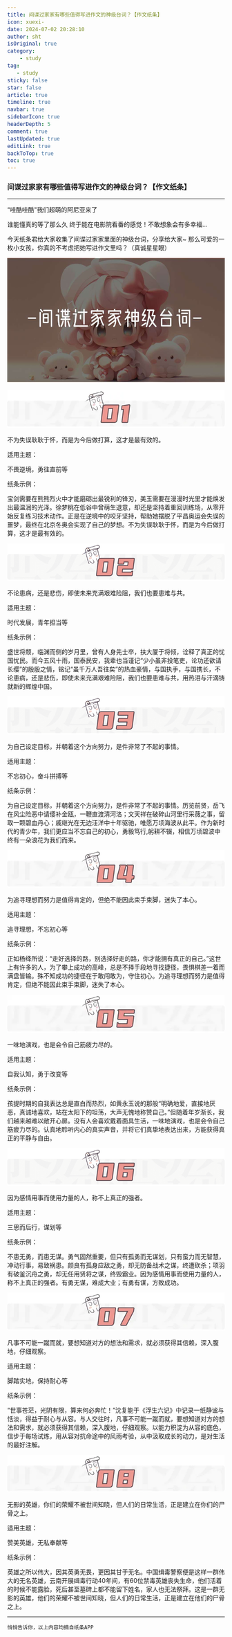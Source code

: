 ```yaml
---
title: 间谍过家家有哪些值得写进作文的神级台词？【作文纸条】
icon: xuexi-
date: 2024-07-02 20:28:10
author: sht
isOriginal: true
category: 
    - study
tag:
   - study
sticky: false
star: false
article: true
timeline: true
navbar: true
sidebarIcon: true
headerDepth: 5
comment: true
lastUpdated: true
editLink: true
backToTop: true
toc: true
---
```


### 间谍过家家有哪些值得写进作文的神级台词？【作文纸条】

---

“哇酷哇酷"我们超萌的阿尼亚来了

谁能懂真的等了那么久 终于能在电影院看番的感觉！不敢想象会有多幸福...

今天纸条君给大家收集了间谍过家家里面的神级台词，分享给大家~ 那么可爱的一枚小女孩，你真的不考虑把她写进作文里吗？（真诚星星眼）

![间谍过家家有哪些值得写进作文的神级台词？【作文纸条】](./sentence2.assets/v2-8695126d9fb28980fa75604fe0015905_1440w.jpeg)

![img](./sentence2.assets/v2-0a3fd2ffae68fefb2f4072cad91fd13d_720w.webp)

不为失误耿耿于怀，而是为今后做打算，这才是最有效的。



适用主题：

不畏逆境，勇往直前等



纸条示例：

宝剑需要在熊熊烈火中才能磨砺出最锐利的锋刃，美玉需要在漫漫时光里才能焕发出最温润的光泽。徐梦桃在低谷中曾萌生退意，却还是坚持着重回训练场，从零开始反复练习技术动作。正是在逆境中的咬牙坚持，帮助她摆脱了平昌奥运会失误的噩梦，最终在北京冬奥会实现了自己的梦想。不为失误耿耿于怀，而是为今后做打算，这才是最有效的。

![img](./sentence2.assets/v2-da5645578f2088a26d5ccb32d604ff50_720w.png)



不论患病，还是悲伤，即使未来充满艰难险阻，我们也要患难与共。



适用主题：

时代发展，青年担当等



纸条示例：

盛世将颓，临渊而侧的岁月里，曾有人身先士卒，扶大厦于将倾，诠释了真正的忧国忧民。而今五风十雨，国泰民安，我辈也当谨记“少小虽非投笔吏，论功还欲请长缨”的殷殷之情，铭记“虽千万人吾往矣”的热血豪情，与国执手，与国携长，不论患病，还是悲伤，即使未来充满艰难险阻，我们也要患难与共，用热泪与汗滴铸就新的辉煌中国。

![img](./sentence2.assets/v2-75a4672e073194bed71d48daa67aca62_720w.png)





为自己设定目标，并朝着这个方向努力，是件非常了不起的事情。



适用主题：

不忘初心，奋斗拼搏等



纸条示例：

为自己设定目标，并朝着这个方向努力，是件非常了不起的事情。历览前贤，岳飞在风尘险恶中请缨补金瓯，一鞭直渡清河洛；文天祥在破碎山河里行采薇之事，留取一颗碧血丹心；戚继光在无边汪洋中十年驱驰，唯愿万顷海波从此平。作为新时代的青少年，我们更应当不忘自己的初心，勇毅笃行,躬耕不辍，相信万顷碧波中终有一朵浪花为我们而来。



![img](./sentence2.assets/v2-dbb5276d625fe3d56258f7b2f3927e35_720w.webp)



为追寻理想而努力是值得肯定的，但绝不能因此束手束脚，迷失了本心。



适用主题：

追寻理想，不忘初心等



纸条示例：

正如杨绛所说：“走好选择的路，别选择好走的路，你才能拥有真正的自己。”这世上有许多的人，为了攀上成功的高峰，总是不择手段地寻找捷径，畏惧棋差一着而满盘皆输。殊不知成功的捷径在于敢闯敢为，守住初心。为追寻理想而努力是值得肯定，但绝不能因此束手束脚，迷失了本心。

![img](./sentence2.assets/v2-f1c493d1e322148a260a69edcc71ad23_720w.webp)





一味地演戏，也是会令自己筋疲力尽的。



适用主题：

自我认知，勇于改变等



纸条示例：

孩提时期的自我表达总是直白而热烈，如黄永玉说的那般“明确地爱，直接地厌恶，真诚地喜欢，站在太阳下的坦荡，大声无愧地称赞自己。”但随着年岁渐长，我们越来越难以敞开心扉。没有人会喜欢戴着面具生活，一味地演戏，也是会令自己筋疲力尽的。认真地聆听内心的真实声音，并将它们真挚地表达出来，方能获得真正的平静与自由。

![img](./sentence2.assets/v2-78f64c16ab61b19683575df89d804aa8_720w.png)

因为感情用事而使用力量的人，称不上真正的强者。



适用主题：

三思而后行，谋划等



纸条示例：

不患无勇，而患无谋。勇气固然重要，但只有孤勇而无谋划，只有蛮力而无智慧，冲动行事，易致祸患。颜良有孤身应敌之勇，却无防备战术之谋，终遭砍杀；项羽有破釜沉舟之勇，却无任用贤将之谋，终毁霸业。因为感情用事而使用力量的人，称不上真正的强者。有勇无谋，难成大业；有勇有谋，方致成功。

![img](./sentence2.assets/v2-18b93f0c942d7380dcc54b98153d3487_720w.webp)





凡事不可能一蹴而就，要想知道对方的想法和需求，就必须获得其信赖，深入腹地，仔细观察。



适用主题：

脚踏实地，保持耐心等



纸条示例：

“世事苍茫，光阴有限，算来何必奔忙！”沈复能于《浮生六记》中记录一纸静谧与恬淡，得益于耐心与从容。与人交往时，凡事不可能一蹴而就，要想知道对方的想法和需求，就必须获得其信赖，深入腹地，仔细观察。以能力积淀为从容的底色，信步于每场试炼，用从容对抗命途中的风雨考验，从中汲取成长的动力，是对生活的最好注解。

![img](./sentence2.assets/v2-75fc1abb89047e979853bc3409e1679a_720w.webp)





无影的英雄，你们的荣耀不被世间知晓，但人们的日常生活，正是建立在你们的尸骨之上。



适用主题：

赞美英雄，无私奉献等



纸条示例：

英雄之所以伟大，因其英勇无畏，更因其甘于无名。中国缉毒警察便是这样一群伟大的无名英雄，云南开展缉毒行动40年间，有60位禁毒英雄丧失生命，他们活着的时候不能露脸，死后甚至墓碑上都不能留下姓名，家人也无法祭拜。这是一群无影的英雄，他们的荣耀不被世间知晓，但人们的日常生活，正是建立在他们的尸骨之上。

---

`悄悄告诉你，以上内容均摘自纸条APP`